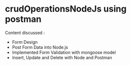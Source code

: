# crudOperationsNodeJs using postman
Content discussed :
<ul>
  <li>Form Design</li> 
 <li>Post Form Data into Node.js</li>
 <li>Implemented Form Validation with mongoose model</li>
 <li>Insert, Update and Delete with Node and Postman</li>
</ul>
